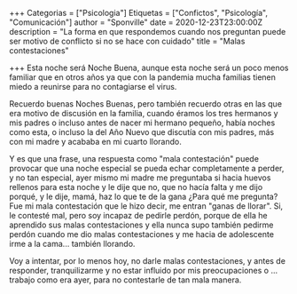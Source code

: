 +++
Categorias = ["Psicologia"]
Etiquetas = ["Confictos", "Psicología", "Comunicación"]
author = "Sponville"
date = 2020-12-23T23:00:00Z
description = "La forma en que respondemos cuando nos preguntan puede ser motivo de conflicto si no se hace con cuidado"
title = "Malas contestaciones"

+++
Esta noche será Noche Buena, aunque esta noche será un poco menos familiar que en otros años ya que con la pandemia mucha familias tienen miedo a reunirse para no contagiarse el virus.

Recuerdo buenas Noches Buenas, pero también recuerdo otras en las que era motivo de discusión en la familia, cuando éramos los tres hermanos y mis padres o incluso antes de nacer mi hermano pequeño, había noches como esta, o incluso la del Año Nuevo que discutía con mis padres, más con mi madre y acababa en mi cuarto llorando.

Y es que una frase, una respuesta como "mala contestación" puede provocar que una noche especial se pueda echar completamente a perder, y no tan especial, ayer mismo mi madre me preguntaba si hacia huevos rellenos para esta noche y le dije que no, que no hacía falta y me dijo porqué, y le dije, mamá, haz lo que te de la gana ¿Para qué me pregunta? Fue mi mala contestación que le hizo decir, me entran "ganas de llorar". Si, le contesté mal, pero soy incapaz de pedirle perdón, porque de ella he aprendido sus malas contestaciones y ella nunca supo también pedirme perdón cuando me dio malas contestaciones y me hacia de adolescente irme a la cama... también llorando.

Voy a intentar, por lo menos hoy, no darle malas contestaciones, y antes de responder, tranquilizarme y no estar influido por mis preocupaciones o ... trabajo como era ayer, para no contestarle de tan mala manera.